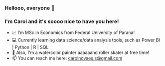 ### Hellooo, everyone 👋

### I'm Carol and it's soooo nice to have you here!

- 📈 I’m MSc in Economics from Federal University of Parana!
- 💻 Currently learning data science/data analysis tools, such as Power BI | Python | R | SQL
- :art: Also, I'm a watercolor painter aaaaaand roller skater at free time! 
- 📫 You can reach me here: carolnovaes.s@gmail.com
